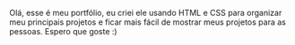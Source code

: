 Olá, esse é meu portfólio, eu criei ele usando HTML e CSS para organizar meu principais projetos
e ficar mais fácil de mostrar meus projetos para as pessoas. Espero que goste :)